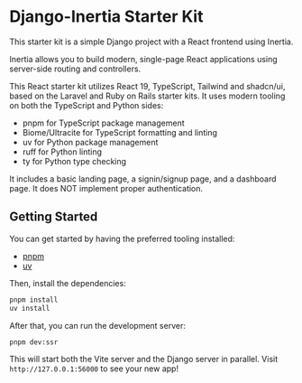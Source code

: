 # Django-Inertia Starter Kit

This starter kit is a simple Django project with a React frontend using Inertia.

Inertia allows you to build modern, single-page React applications using server-side routing and controllers.

This React starter kit utilizes React 19, TypeScript, Tailwind and shadcn/ui, based on the Laravel and Ruby on Rails starter kits. It uses modern tooling on both the TypeScript and Python sides:

- pnpm for TypeScript package management
- Biome/Ultracite for TypeScript formatting and linting
- uv for Python package management
- ruff for Python linting
- ty for Python type checking

It includes a basic landing page, a signin/signup page, and a dashboard page. It does NOT implement proper authentication.

## Getting Started

You can get started by having the preferred tooling installed:

- [pnpm](https://pnpm.io/)
- [uv](https://astral.sh/uv)

Then, install the dependencies:

```bash
pnpm install
uv install
```

After that, you can run the development server:

```bash
pnpm dev:ssr
```

This will start both the Vite server and the Django server in parallel. Visit `http://127.0.0.1:56000` to see your new app!